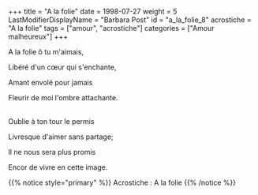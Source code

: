 +++
title = "A la folie"
date = 1998-07-27
weight = 5
LastModifierDisplayName = "Barbara Post"
id = "a_la_folie_8"
acrostiche = "A la folie"
tags = ["amour", "acrostiche"]
categories = ["Amour malheureux"]
+++

A la folie ô tu m'aimais,

Libéré d'un cœur qui s'enchante,

Amant envolé pour jamais

Fleurir de moi l'ombre attachante.

 \
Oublie à ton tour le permis

Livresque d'aimer sans partage;

Il ne nous sera plus promis

Encor de vivre en cette image.

{{% notice style="primary" %}}
Acrostiche : A la folie
{{% /notice %}}
